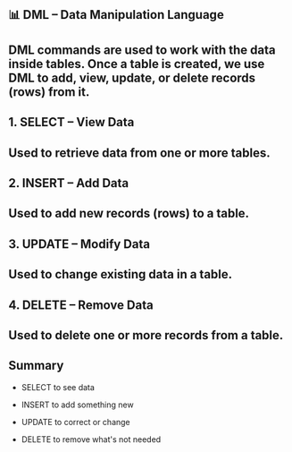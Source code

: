 ## **📊 DML – Data Manipulation Language**
DML commands are used to work with the data inside tables.
Once a table is created, we use DML to add, view, update, or delete records (rows) from it.
---
## **1. SELECT** – View Data
Used to retrieve data from one or more tables.
---
## **2. INSERT – Add Data**
Used to add new records (rows) to a table.
---
## **3. UPDATE** – Modify Data
Used to change existing data in a table.
---
## **4. DELETE** – Remove Data
Used to delete one or more records from a table.
---
## **Summary**
- SELECT to see data

- INSERT to add something new

- UPDATE to correct or change

- DELETE to remove what's not needed

